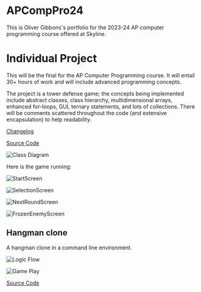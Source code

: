 # APCompPro24
This is Oliver Gibbons's portfolio for the 2023-24 AP computer programming course offered at Skyline. 

# Individual Project 
This will be the final for the AP Computer Programming course. It will entail 30+ hours of work and will include advanced programming concepts. 

The project is a tower defense game; the concepts being implemented include abstract classes, class hierarchy, multidimensional arrays, enhanced for-loops, GUI, ternary statements, and lots of collections. There will be comments scattered throughout the code (and extensive encapsulation) to help readability. 

[Changelog](https://github.com/OliverGibbons1/APCompPro24/blob/main/CHANGELOG.md)

[Source Code](https://github.com/OliverGibbons1/APCompPro24/tree/main/src/TowerDefense)

![Class Diagram](https://github.com/OliverGibbons1/APCompPro24/blob/main/images/FinalProject(finished).drawio.png) 

Here is the game running:

![StartScreen](https://github.com/OliverGibbons1/APCompPro24/blob/main/src/TowerDefense/towerImages/startscreen.png) 

![SelectionScreen](https://github.com/OliverGibbons1/APCompPro24/blob/main/images/RunningApp/Selection.png) 

![NextRoundScreen](https://github.com/OliverGibbons1/APCompPro24/blob/main/images/RunningApp/NextRound.png) 

![FrozenEnemyScreen](https://github.com/OliverGibbons1/APCompPro24/blob/main/images/RunningApp/Frozen.png)

## Hangman clone

A hangman clone in a command line environment.

![Logic Flow](https://github.com/OliverGibbons1/APCompPro24/blob/main/images/Hangman%20app.png?raw=true)

![Game Play](https://github.com/OliverGibbons1/APCompPro24/blob/main/images/Screenshot%202023-09-25%20at%207.49.53%20AM.png?raw=true)

[Source Code](https://github.com/OliverGibbons1/APCompPro24/blob/main/src/Hangman.md/main.java)


